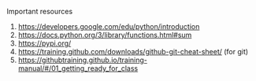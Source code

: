 
 Important resources
1. https://developers.google.com/edu/python/introduction
2. https://docs.python.org/3/library/functions.html#sum
3. https://pypi.org/
4. https://training.github.com/downloads/github-git-cheat-sheet/ (for git)
5. https://githubtraining.github.io/training-manual/#/01_getting_ready_for_class